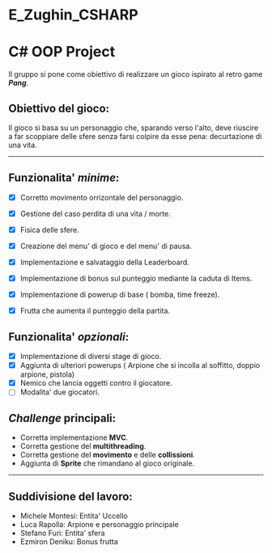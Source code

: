 # E_Zughin_CSHARP
# C# **OOP Project**

Il gruppo si pone come obiettivo di realizzare un gioco ispirato al retro game _**Pang**_.

## Obiettivo del gioco:
Il gioco si basa su un personaggio che, sparando verso l'alto, deve riuscire a far scoppiare delle sfere senza farsi colpire da esse pena: decurtazione di una vita.

---

## Funzionalita' *minime*:

- [x] Corretto movimento orrizontale del personaggio.
- [X] Gestione del caso perdita di una vita / morte.
- [x] Fisica delle sfere.
- [x] Creazione del menu' di gioco e del menu' di pausa.
- [x] Implementazione e salvataggio della Leaderboard.
- [x] Implementazione di bonus sul punteggio mediante la caduta di Items.
- [x] Implementazione di powerup di base ( bomba, time freeze).
- [x] Frutta che aumenta il punteggio della partita.


## Funzionalita' *opzionali*:

- [X] Implementazione di diversi stage di gioco.
- [x] Aggiunta di ulteriori powerups ( Arpione che si incolla al soffitto, doppio arpione, pistola)
- [x] Nemico che lancia oggetti contro il giocatore.
- [ ] Modalita' due giocatori.

## *Challenge* principali:

- Corretta implementazione **MVC**.
- Corretta gestione del **multithreading**.
- Corretta gestione del **movimento** e delle **collissioni**.
- Aggiunta di **Sprite** che rimandano al gioco originale.

--- 

## Suddivisione del lavoro:

- Michele Montesi: Entita' Uccello
- Luca Rapolla: Arpione e personaggio principale
- Stefano Furi: Entita' sfera
- Ezmiron Deniku: Bonus frutta
